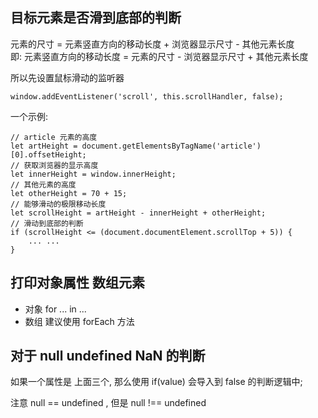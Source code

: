 ## 目标元素是否滑到底部的判断

元素的尺寸 = 元素竖直方向的移动长度 + 浏览器显示尺寸 - 其他元素长度  
即: 元素竖直方向的移动长度 = 元素的尺寸 - 浏览器显示尺寸 + 其他元素长度
 
所以先设置鼠标滑动的监听器
``` JS
window.addEventListener('scroll', this.scrollHandler, false);
```
一个示例: 
``` JS
// article 元素的高度
let artHeight = document.getElementsByTagName('article')[0].offsetHeight;
// 获取浏览器的显示高度
let innerHeight = window.innerHeight;
// 其他元素的高度
let otherHeight = 70 + 15;
// 能够滑动的极限移动长度
let scrollHeight = artHeight - innerHeight + otherHeight;
// 滑动到底部的判断
if (scrollHeight <= (document.documentElement.scrollTop + 5)) {
    ... ...
}
```

## 打印对象属性 数组元素

- 对象 for ... in ...
- 数组 建议使用 forEach 方法

 

## 对于 null undefined NaN 的判断

如果一个属性是 上面三个, 那么使用 if(value) 会导入到 false 的判断逻辑中; 

注意 null == undefined , 但是 null !== undefined 

 

 